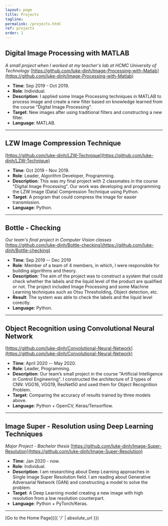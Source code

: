 ```yaml
---
layout: page
title: Projects
tagline: 
permalink: /projects.html
ref: projects
order: 1
---
```


## Digital Image Processing with MATLAB
*A small project when I worked at my teacher's lab at HCMC University of Technology*
[https://github.com/luke-dinh/Image-Processing-with-Matlab](https://github.com/luke-dinh/Image-Processing-with-Matlab)
* **Time**: Sep 2019 - Oct 2019.
* **Role**: Individual.
* **Description**: I applied some Image Processing techniques in MATLAB to process image and create a new filter based on knowledge learned from the course "Digital Image Processing".
* **Target**: New images after using traditional filters and constructing a new filter. 
* **Language**: MATLAB.

-----

## LZW Image Compression Technique
[https://github.com/luke-dinh/LZW-Technique](https://github.com/luke-dinh/LZW-Technique)
* **Time**: Oct 2019 - Nov 2019.
* **Role**: Leader, Algorithm Developer, Programming.
* **Description**: This was my final project with 2 classmates in the course "Digital Image Processing". Our work was developing and programming the LZW Image (Data) Compression Technique using Python.
* **Target**: A program that could compress the image for easier transmission.
* **Language**: Python.

-----

## Bottle - Checking 
*Our team's final project in Computer Vision classes*
[https://github.com/luke-dinh/Bottle-checking](https://github.com/luke-dinh/Bottle-checking)
* **Time**: Sep 2019 -- Dec 2019
* **Role**: Member of a team of 4 members, in which, I were responsible for building algorithms and theory.
* **Description**: The aim of the project was to construct a system that could check whether the labels and the liquid level of the product are qualified or not. The project included Image Processing and some Machine Learning techniques such as Otsu Thresholding, Object detection, etc.
* **Result**: The system was able to check the labels and the liquid level corectly. 
* **Language**: Python.

------

## Object Recognition using Convolutional Neural Network
[https://github.com/luke-dinh/Convolutional-Neural-Network](https://github.com/luke-dinh/Convolutional-Neural-Network)
* **Time**: April 2020 -- May 2020.
* **Role**: Leader, Programming.
* **Description**: Our team’s small project in the course "Artificial Intelligence in Control Engineering". I constructed the architecture of 3 types of CNN: VGG16, VGG19, ResNet50 and used them for Object Recognition Problem.
* **Target**: Comparing the accuracy of results trained by three models above.
* **Language**: Python + OpenCV, Keras/Tensorflow.

------

## Image Super - Resolution using Deep Learning Techniques
*Major Project - Bachelor thesis*
[https://github.com/luke-dinh/Image-Super-Resolution](https://github.com/luke-dinh/Image-Super-Resolution)
* **Time**: Jan 2020 - now.
* **Role**: Individual.
* **Description**: I am researching about Deep Learning approaches in Single Image Super Resolution field. I am reading about Generative
Adversarial Network (GAN) and constructing a model to solve the problem.
* **Target**: A Deep Learning model creating a new image with high resolution from a low resolution counterpart. 
* **Language**: Python + PyTorch/Keras.

------
[Go to the Home Page]({{ '/' | absolute_url }})

